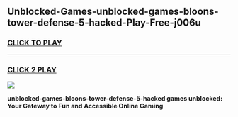 
## Unblocked-Games-unblocked-games-bloons-tower-defense-5-hacked-Play-Free-j006u
<h3>
<a href="https://premium76.site?title=unblocked-games-bloons-tower-defense-5-hacked&ref=18A">CLICK TO PLAY</a></h3>
<hr>

<h3>
<a href="https://premium76.site?title=unblocked-games-bloons-tower-defense-5-hacked&ref=18A">CLICK 2 PLAY</a>
  
</h3>

<a href="https://premium76.site?title=unblocked-games-bloons-tower-defense-5-hacked&ref=18A"><img src="https://clearcache.store/games.png"></a>


**unblocked-games-bloons-tower-defense-5-hacked games unblocked: Your Gateway to Fun and Accessible Online Gaming**
